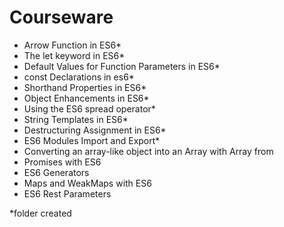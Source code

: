 # Courseware

- Arrow Function in ES6*
- The let keyword in ES6*
- Default Values for Function Parameters in ES6*
- const Declarations in es6*
- Shorthand Properties in ES6*
- Object Enhancements in ES6*
- Using the ES6 spread operator*
- String Templates in ES6*
- Destructuring Assignment in ES6*
- ES6 Modules Import and Export*
- Converting an array-like object into an Array with Array from
- Promises with ES6
- ES6 Generators
- Maps and WeakMaps with ES6
- ES6 Rest Parameters

*folder created
